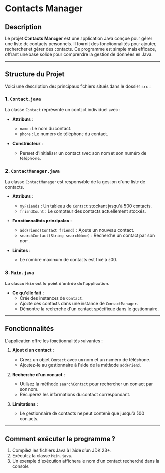 # Contacts Manager

## Description

Le projet **Contacts Manager** est une application Java conçue pour gérer une liste de contacts personnels. Il fournit des fonctionnalités pour ajouter, rechercher et gérer des contacts. Ce programme est simple mais efficace, offrant une base solide pour comprendre la gestion de données en Java.

---

## Structure du Projet

Voici une description des principaux fichiers situés dans le dossier `src` :

### 1. `Contact.java`

La classe `Contact` représente un contact individuel avec :

- **Attributs** :
    - `name` : Le nom du contact.
    - `phone` : Le numéro de téléphone du contact.

- **Constructeur** :
    - Permet d'initialiser un contact avec son nom et son numéro de téléphone.

### 2. `ContactManager.java`

La classe `ContactManager` est responsable de la gestion d'une liste de contacts.

- **Attributs** :
    - `myFriends` : Un tableau de `Contact` stockant jusqu'à 500 contacts.
    - `friendCount` : Le compteur des contacts actuellement stockés.

- **Fonctionnalités principales** :
    - `addFriend(Contact friend)` : Ajoute un nouveau contact.
    - `searchContact(String searchName)` : Recherche un contact par son nom.

- **Limites** :
    - Le nombre maximum de contacts est fixé à 500.

### 3. `Main.java`

La classe `Main` est le point d'entrée de l'application.

- **Ce qu'elle fait** :
    - Crée des instances de `Contact`.
    - Ajoute ces contacts dans une instance de `ContactManager`.
    - Démontre la recherche d'un contact spécifique dans le gestionnaire.

---

## Fonctionnalités

L'application offre les fonctionnalités suivantes :

1. **Ajout d'un contact** :
    - Créez un objet `Contact` avec un nom et un numéro de téléphone.
    - Ajoutez-le au gestionnaire à l'aide de la méthode `addFriend`.

2. **Recherche d'un contact** :
    - Utilisez la méthode `searchContact` pour rechercher un contact par son nom.
    - Récupérez les informations du contact correspondant.

3. **Limitations** :
    - Le gestionnaire de contacts ne peut contenir que jusqu'à 500 contacts.

---

## Comment exécuter le programme ?

1. Compilez les fichiers Java à l’aide d’un JDK 23+.
2. Exécutez la classe `Main.java`.
3. Un exemple d'exécution affichera le nom d’un contact recherché dans la console.


